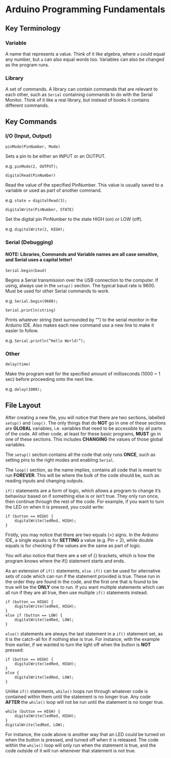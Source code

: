 # Arduino Programming Fundamentals

## Key Terminology
### Variable
A name that represents a value. Think of it like algebra, where `a` could equal any number, but `a` can also equal words too. Variables can also be changed as the program runs. 
### Library
A set of commands. A library can contain commands that are relevant to each other, such as `Serial` containing commands to do with the Serial Monitor. Think of it like a real library, but instead of books it contains different commands. 

## Key Commands
### I/O (Input, Output)
```
pinMode(PinNumber, Mode)
```
Sets a pin to be either an INPUT or an OUTPUT. 

e.g. `pinMode(2, OUTPUT);`
```
digitalRead(PinNumber)
```
Read the value of the specified PinNumber. This value is usually saved to a variable or used as part of another command. 

e.g. `state = digitalRead(3);`
```
digitalWrite(PinNumber, STATE)
```
Set the digital pin PinNumber to the state HIGH (on) or LOW (off). 

e.g. `digitalWrite(2, HIGH);`

### Serial (Debugging)
#### NOTE: Libraries, Commands and Variable names are all case sensitive, and Serial uses a capital letter!
```
Serial.begin(baud)
```
Begins a Serial transmission over the USB connection to the computer. If using, always use in the `setup()` section. The typical baud rate is 9600. Must be used for other Serial commands to work. 

e.g. `Serial.begin(9600);`
```
Serial.println(string)
```
Prints whatever string (text surrounded by “”) to the serial monitor in the Arduino IDE. Also makes each new command use a new line to make it easier to follow. 

e.g. `Serial.println(“Hello World!”);`

### Other
```
delay(time)
```
Make the program wait for the specified amount of milliseconds (1000 = 1 sec) before proceeding onto the next line.  

e.g. `delay(1000);`

## File Layout
After creating a new file, you will notice that there are two sections, labelled `setup()` and `loop()`. The only things that do **NOT** go in one of these sections are **GLOBAL** variables, i.e. variables that need to be accessible by all parts of the code. All other code, at least for these basic programs, **MUST** go in one of these sections. This includes **CHANGING** the values of those global variables. 

The `setup()` section contains all the code that only runs **ONCE**, such as setting pins to the right modes and enabling `Serial`. 

The `loop()` section, as the name implies, contains all code that is meant to run **FOREVER**. This will be where the bulk of the code should be, such as reading inputs and changing outputs. 

`if()` statements are a form of logic, which allows a program to change it’s behaviour based on if something else is or isn’t true. They only run once, then continue through the rest of the code. For example, if you want to turn the LED on when it is pressed, you could write:
```
if (button == HIGH) {
	digitalWrite(ledRed, HIGH);
}
```
Firstly, you may notice that there are two equals (=) signs. In the Arduino IDE, a single equals is for **SETTING** a value (e.g. Pin = 2), while double equals is for checking if the values are the same as part of logic. 

You will also notice that there are a set of {} brackets, which is how the program knows where the if() statement starts and ends. 

As an extension of `if()` statements, `else if()` can be used for alternative sets of code which can run if the statement provided is true. These run in the order they are found in the code, and the first one that is found to be true will be the **ONLY** one to run. If you want multiple statements which can all run if they are all true, then use multiple `if()` statements instead. 
```
if (button == HIGH) {
	digitalWrite(ledRed, HIGH);
}
else if (button == LOW) {
	digitalWrite(ledRed, LOW);
}
```
`else()` statements are always the last statement in a `if()` statement set, as it is the catch-all for if nothing else is true. For instance, with the example from earlier, if we wanted to turn the light off when the button is **NOT** pressed:
```
if (button == HIGH) {
	digitalWrite(ledRed, HIGH);
}
else {
	digitalWrite(ledRed, LOW);
}
```

Unlike `if()` statements, `while()` loops run through whatever code is contained within them until the statement is no longer true. Any code **AFTER** the `while()` loop will not be run until the statement is no longer true. 
```
while (button == HIGH) {
	digitalWrite(ledRed, HIGH);
}
digitalWrite(ledRed, LOW);
```
For instance, the code above is another way that an LED could be turned on when the button is pressed, and turned off when it is released. The code within the `while()` loop will only run when the statement is true, and the code outside of it will run whenever that statement is not true. 